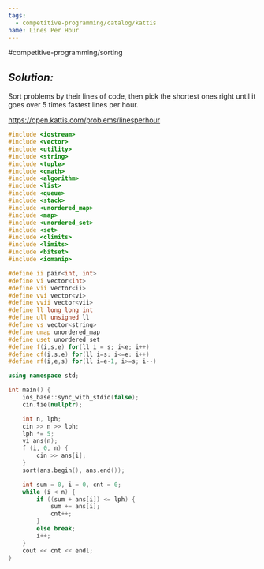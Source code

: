 ```yaml
---
tags:
  - competitive-programming/catalog/kattis
name: Lines Per Hour
---
```

#competitive-programming/sorting
## _Solution:_
Sort problems by their lines of code, then pick the shortest ones right until it goes over $5$ times fastest lines per hour.

https://open.kattis.com/problems/linesperhour
```cpp
#include <iostream>
#include <vector>
#include <utility>
#include <string>
#include <tuple>
#include <cmath>
#include <algorithm>
#include <list>
#include <queue>
#include <stack>
#include <unordered_map>
#include <map>
#include <unordered_set>
#include <set>
#include <climits>
#include <limits>
#include <bitset>
#include <iomanip>

#define ii pair<int, int>
#define vi vector<int>
#define vii vector<ii>
#define vvi vector<vi>
#define vvii vector<vii>
#define ll long long int
#define ull unsigned ll
#define vs vector<string>
#define umap unordered_map
#define uset unordered_set
#define f(i,s,e) for(ll i = s; i<e; i++)
#define cf(i,s,e) for(ll i=s; i<=e; i++)
#define rf(i,e,s) for(ll i=e-1, i>=s; i--)

using namespace std;

int main() {
    ios_base::sync_with_stdio(false);
    cin.tie(nullptr);

    int n, lph;
    cin >> n >> lph;
    lph *= 5;
    vi ans(n);
    f (i, 0, n) {
        cin >> ans[i];
    }
    sort(ans.begin(), ans.end());

    int sum = 0, i = 0, cnt = 0;
    while (i < n) {
        if ((sum + ans[i]) <= lph) {
            sum += ans[i];
            cnt++;
        }
        else break;
        i++;
    }
    cout << cnt << endl;
}
```